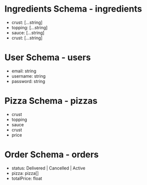 # Ingredients Schema - ingredients
  * crust: [...string]  
  * topping: [...string]
  * sauce: [...string]
  * crust: [...string]

# User Schema - users
  * email: string
  * username: string
  * password: string

# Pizza Schema - pizzas
  * crust
  * topping
  * sauce
  * crust
  * price

# Order Schema - orders
  * status: Delivered | Cancelled | Active
  * pizza: pizza[]
  * totalPrice: float
